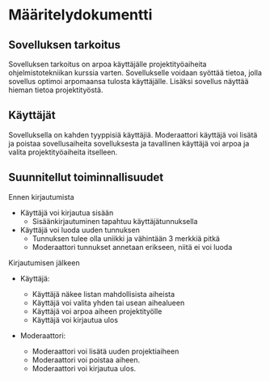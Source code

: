 # Määritelydokumentti

## Sovelluksen tarkoitus

Sovelluksen tarkoitus on arpoa käyttäjälle projektityöaiheita ohjelmistotekniikan kurssia varten. Sovellukselle voidaan syöttää tietoa, jolla sovellus optimoi arpomaansa tulosta käyttäjälle. Lisäksi sovellus näyttää hieman tietoa projektityöstä.

## Käyttäjät

Sovelluksella on kahden tyyppisiä käyttäjiä. Moderaattori käyttäjä voi lisätä ja poistaa sovellusaiheita sovelluksesta ja tavallinen käyttäjä voi arpoa ja valita projektityöaiheita itselleen.

## Suunnitellut toiminnallisuudet

Ennen kirjautumista
   * Käyttäjä voi kirjautua sisään
       - Sisäänkirjautuminen tapahtuu käyttäjätunnuksella
   * Käyttäjä voi luoda uuden tunnuksen
       * Tunnuksen tulee olla uniikki ja vähintään 3 merkkiä pitkä
       * Moderaattori tunnukset annetaan erikseen, niitä ei voi luoda

Kirjautumisen jälkeen
   * Käyttäjä:
       * Käyttäjä näkee listan mahdollisista aiheista
       * Käyttäjä voi valita yhden tai usean aihealueen
       * Käyttäjä voi arpoa aiheen projektityölle
       * Käyttäjä voi kirjautua ulos

   * Moderaattori:
       * Moderaattori voi lisätä uuden projektiaiheen
       * Moderaattori voi poistaa aiheen.
       * Moderaattori voi kirjautua ulos. 
